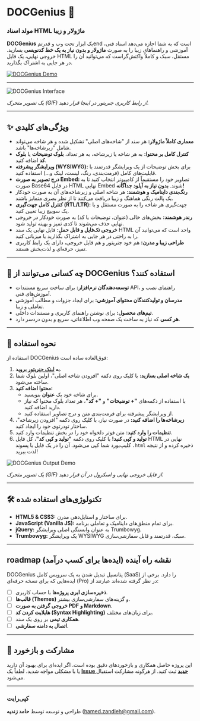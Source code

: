 # DOCGenius 🚀

### مولد اسناد HTML ماژولار و زیبا

**DOCGenius** یک ابزار تحت وب و قدرتمend است که به شما اجازه می‌دهد اسناد فنی، آموزشی و راهنماهای زیبا را به صورت **ماژولار و بدون نیاز به یک خط کدنویسی** بسازید. خروجی نهایی، یک فایل HTML مستقل، سبک و کاملاً واکنش‌گراست که می‌توانید آن را در هر جایی به اشتراک بگذارید.

[![DOCGenius Demo](https://img.shields.io/badge/Live%20Demo-Try%20DOCGenius%20Now!-brightgreen?style=for-the-badge&logo=github)](https://YOUR_GITHUB_USERNAME.github.io/YOUR_REPO_NAME/)

---

![DOCGenius Interface](https://via.placeholder.com/900x450.png?text=Replace+this+with+a+GIF+of+the+Generator+UI)

*یک تصویر متحرک (GIF) از رابط کاربری جنریتور در اینجا قرار دهید.*

---

## ✨ ویژگی‌های کلیدی

*   **معماری کاملاً ماژولار:** هر سند از "شاخه‌های اصلی" تشکیل شده و هر شاخه می‌تواند شامل "زیرشاخه‌ها" باشد.
*   **کنترل کامل بر محتوا:** به هر شاخه یا زیرشاخه، به هر تعداد، **بلوک توضیحات** یا **بلوک کد** اضافه کنید.
*   **ویرایشگر پیشرفته (WYSIWYG):** برای بخش توضیحات از یک ویرایشگر قدرتمند با قابلیت‌های کامل (فرمت‌بندی، رنگ، لیست، لینک و...) استفاده کنید.
*   **درج تصویر به صورت Embed:** تصاویر خود را مستقیماً از کامپیوتر انتخاب کنید تا به صورت Base64 در فایل HTML نهایی Embed شوند. **بدون نیاز به آپلود جداگانه!**
*   **رنگ‌بندی داینامیک و هوشمند:** هر شاخه اصلی و زیرشاخه‌های آن به صورت خودکار یک پالت رنگی هماهنگ و زیبا دریافت می‌کنند تا از نظر بصری متمایز باشند.
*   **کنترل کامل جهت‌گیری (RTL/LTR):** جهت‌گیری هر شاخه را به صورت مستقل و با یک سوییچ زیبا تعیین کنید.
*   **رندر هوشمند:** بخش‌های خالی (عنوان، توضیحات یا کد) به صورت خودکار در خروجی نهایی حذف می‌شوند تا کدی تمیز و بهینه تولید شود.
*   **خروجی تک‌فایل و قابل حمل:** فایل نهایی یک سند HTML واحد است که می‌توانید آن را به راحتی در هر جایی به اشتراک بگذارید یا میزبانی کنید.
*   **طراحی زیبا و مدرن:** هم خود جنریتور و هم فایل خروجی، دارای یک رابط کاربری تمیز، حرفه‌ای و لذت‌بخش هستند.

---

## 🎯 چه کسانی می‌توانند از DOCGenius استفاده کنند؟

*   **توسعه‌دهندگان نرم‌افزار:** برای ساخت سریع مستندات API، راهنمای نصب و آموزش‌های فنی.
*   **مدرسان و تولیدکنندگان محتوای آموزشی:** برای ایجاد جزوات و مطالب آموزشی تعاملی و زیبا.
*   **تیم‌های محصول:** برای نوشتن راهنمای کاربری و مستندات داخلی.
*   **هر کسی** که نیاز به ساخت یک صفحه وب اطلاعاتی، سریع و بدون دردسر دارد.

---

## 🚀 نحوه استفاده

استفاده از DOCGenius فوق‌العاده ساده است:

1.  **به [لینک جنریتور](https://hiuuu.github.io/DOCGenius/) بروید.**
2.  **یک شاخه اصلی بسازید:** با کلیک روی دکمه "افزودن شاخه اصلی"، اولین بلوک شما ساخته می‌شود.
3.  **محتوا اضافه کنید:**
    *   برای شاخه خود یک **عنوان** بنویسید.
    *   با استفاده از دکمه‌های **"+ توضیحات"** و **"+ کد"**، هر تعداد بلوک محتوا که نیاز دارید اضافه کنید.
    *   از ویرایشگر پیشرفته برای فرمت‌بندی متن و درج تصاویر استفاده کنید.
4.  **زیرشاخه‌ها را اضافه کنید:** در صورت نیاز، با کلیک روی دکمه "افزودن زیرشاخه"، ساختار تودرتوی خود را ایجاد کنید.
5.  **تنظیمات را وارد کنید:** متن فوتر دلخواه خود را در بخش تنظیمات وارد کنید.
6.  **تولید و کپی کنید!** با کلیک روی دکمه **"تولید و کپی کد"**، کل فایل HTML نهایی در کلیپ‌بورد شما کپی می‌شود. آن را در یک فایل با پسوند `.html` ذخیره کرده و از نتیجه لذت ببرید!

![DOCGenius Output Demo](https://via.placeholder.com/900x450.png?text=Replace+this+with+a+GIF+of+the+Final+Output)

*یک تصویر متحرک (GIF) از فایل خروجی نهایی و اسکرول در آن قرار دهید.*

---

## 🛠️ تکنولوژی‌های استفاده شده

*   **HTML5 & CSS3:** برای ساختار و استایل‌دهی مدرن.
*   **JavaScript (Vanilla JS):** برای تمام منطق‌های داینامیک و تعاملی برنامه.
*   **jQuery:** به عنوان وابستگی اصلی ویرایشگر Trumbowyg.
*   **Trumbowyg:** یک ویرایشگر WYSIWYG سبک، قدرتمند و قابل سفارشی‌سازی.

---

##  roadmap نقشه راه آینده (ایده‌ها برای کسب درآمد)

DOCGenius پتانسیل تبدیل شدن به یک سرویس کامل (SaaS) را دارد. برخی از ایده‌هایی که برای نسخه حرفه‌ای (Pro) در نظر گرفته شده‌اند عبارتند از:

-   [ ] **ذخیره‌سازی ابری پروژه‌ها** با حساب کاربری.
-   [ ] **قالب‌ها (Themes)** و گزینه‌های سفارشی‌سازی بیشتر.
-   [ ] **خروجی گرفتن به صورت PDF و Markdown**.
-   [ ] **هایلایت کردن کد (Syntax Highlighting)** برای زبان‌های مختلف.
-   [ ] **همکاری تیمی** بر روی یک سند.
-   [ ] **اتصال به دامنه سفارشی**.

---

## 🤝 مشارکت و بازخورد

این پروژه حاصل همکاری و بازخوردهای دقیق بوده است. اگر ایده‌ای برای بهبود آن دارید یا با مشکلی مواجه شدید، لطفاً یک **[Issue جدید](https://github.com/YOUR_GITHUB_USERNAME/YOUR_REPO_NAME/issues)** ثبت کنید. از هرگونه مشارکت استقبال می‌شود.

---

### کپی‌رایت

طراحی و توسعه توسط **حامد زندیه** ([hamed.zandieh@gmail.com](mailto:hamed.zandieh@gmail.com)).
